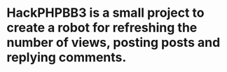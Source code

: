 # HackPHPBB3 is a small project to create a robot for refreshing the number of views, posting posts and replying comments. 
